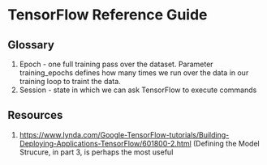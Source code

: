 # TensorFlow Reference Guide 









## Glossary
1. Epoch - one full training pass over the dataset. 
Parameter training_epochs defines how many times we run over the data in our training loop to traint the data.
2. Session - state in which we can ask TensorFlow to execute commands 


## Resources
1. https://www.lynda.com/Google-TensorFlow-tutorials/Building-Deploying-Applications-TensorFlow/601800-2.html (Defining the Model Strucure, 
in part 3, is perhaps the most useful 
